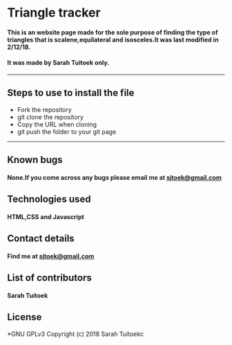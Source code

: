 # Triangle tracker
#### This is an website page  made for the sole purpose of finding the type of triangles that is scalene,equilateral and isosceles.It was last modified in 2/12/18.
#### It was made by Sarah Tuitoek only.
--------------------------------------------------
## Steps to use to install the file
- Fork the repository
- git clone the repository
- Copy the URL when cloning
- git push the folder to your git page
---------------------------------------------------
## Known bugs
#### None.If you come across any bugs please email me at sjtoek@gmail.com
## Technologies used
#### HTML,CSS and Javascript
## Contact details
#### Find me at sjtoek@gmail.com
## List of contributors
#### Sarah Tuitoek
## License
*GNU GPLv3
Copyright (c) 2018 Sarah Tuitoekc
